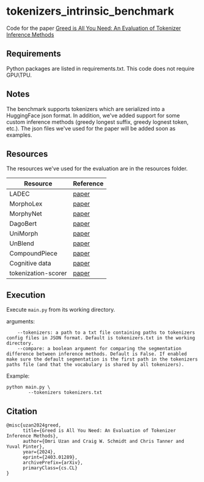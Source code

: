 # tokenizers_intrinsic_benchmark

Code for the paper [Greed is All You Need: An Evaluation of Tokenizer Inference Methods](https://arxiv.org/abs/2403.01289)

## Requirements
Python packages are listed in requirements.txt.
This code does not require GPU\TPU.

## Notes
The benchmark supports tokenizers which are serialized into a HuggingFace json format.
In addition, we've added support for some custom inference methods (greedy longest suffix, greedy lognest token, etc.).
The json files we've used for the paper will be added soon as examples.

## Resources
The resources we've used for the evaluation are in the resources folder.

Resource | Reference 
| ------------- | ------------- |
LADEC | [paper](https://www.semanticscholar.org/paper/LADEC%3A-The-Large-Database-of-English-Compounds-Gagn%C3%A9-Spalding/7da138d704ef0fc055825fa132f5c452ed3fb52a)
MorphoLex | [paper](https://www.semanticscholar.org/paper/MorphoLex%3A-A-derivational-morphological-database-S%C3%A1nchez-Guti%C3%A9rrez-Mailhot/3cea3a3eb5b83612a7f8da49fde0d7244058ee06)
MorphyNet | [paper](https://aclanthology.org/2021.sigmorphon-1.5/)
DagoBert | [paper](https://aclanthology.org/2020.emnlp-main.316/)
UniMorph | [paper](https://aclanthology.org/2022.lrec-1.89/)
UnBlend | [paper](https://aclanthology.org/2020.findings-emnlp.138/)
CompoundPiece | [paper](https://aclanthology.org/2023.emnlp-main.24/)
Cognitive data | [paper](https://aclanthology.org/2023.emnlp-main.272/)
tokenization-scorer | [paper](https://aclanthology.org/2023.acl-long.284/)

## Execution
Execute `main.py` from its working directory.

arguments:
```	
	--tokenizers: a path to a txt file containing paths to tokenizers config files in JSON format. Default is tokenizers.txt in the working directory.
	--compare: a boolean argument for comparing the segmentation difference between inference methods. Default is False. If enabled make sure the default segmentation is the first path in the tokenizers paths file (and that the vocabulary is shared by all tokenizers).
```
Example:
```    
python main.py \
        --tokenizers tokenizers.txt
```

## Citation
```
@misc{uzan2024greed,
      title={Greed is All You Need: An Evaluation of Tokenizer Inference Methods}, 
      author={Omri Uzan and Craig W. Schmidt and Chris Tanner and Yuval Pinter},
      year={2024},
      eprint={2403.01289},
      archivePrefix={arXiv},
      primaryClass={cs.CL}
}
```

